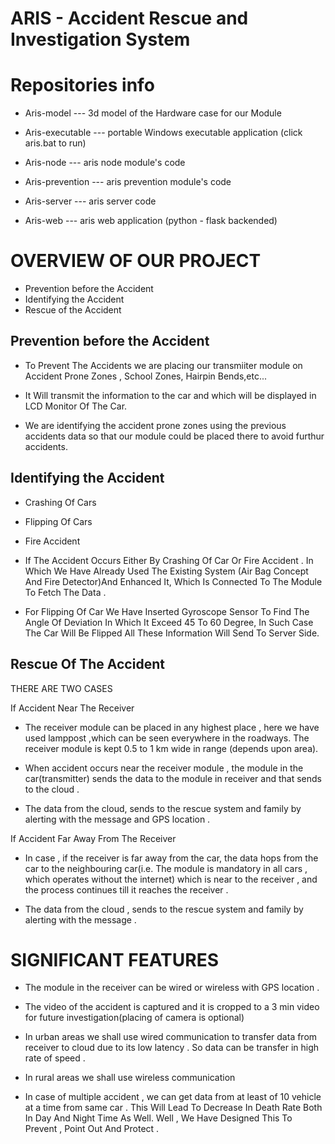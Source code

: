 #                                                            ARIS - Accident Rescue and Investigation System


 #                                                           Repositories info

* Aris-model           --- 3d model of the Hardware case for our Module

* Aris-executable      --- portable Windows executable application (click aris.bat to run)

* Aris-node            --- aris node module's code

* Aris-prevention      --- aris prevention module's code 

* Aris-server          --- aris server code

* Aris-web             --- aris web application (python - flask backended)
                                                        

#                                                                      OVERVIEW OF OUR PROJECT
                                  
*	Prevention before the Accident
*	Identifying the Accident 
*	Rescue of the Accident 

##                                                                            Prevention before the Accident

*	To Prevent The Accidents we are placing our transmiiter module on  Accident Prone Zones , School Zones, Hairpin Bends,etc...

*	It Will transmit the information to the car and which will be displayed in LCD Monitor Of The Car.

*   We are identifying the accident prone zones using the previous accidents data so that our module could be placed there to avoid furthur accidents.

##                                                                       Identifying the Accident

*	Crashing Of Cars

*	Flipping Of Cars

*	Fire Accident

*	If The Accident Occurs Either By Crashing Of Car Or Fire Accident . In Which We Have Already Used The Existing System (Air Bag Concept And Fire Detector)And Enhanced It, Which Is Connected To The Module To Fetch The Data . 

*	For Flipping Of Car We Have Inserted Gyroscope Sensor To Find The Angle Of Deviation In Which It Exceed 45 To 60 Degree, In Such Case The Car Will Be Flipped All These Information Will Send To Server Side.

##                                                                       Rescue Of The Accident
                                                                       
THERE ARE TWO CASES 

 If Accident Near The Receiver 
 
*	 The receiver module  can be  placed in any highest place , here we have used lamppost ,which can be seen everywhere in the roadways.  The receiver module is kept 0.5 to 1 km wide in range (depends upon area). 

*	When accident occurs near the receiver module , the module in the car(transmitter) sends the data to the module in receiver and that sends to the cloud .

*	 The data from the cloud, sends to the rescue system and family by alerting with the message and GPS location .

 If Accident Far Away From The Receiver
 
*	In case , if the receiver is far away from the car, the data hops from  the car to the  neighbouring car(i.e. The module is mandatory in all cars , which operates without the internet) which is near to the receiver , and the process continues till it reaches the receiver .

*	The data from the cloud , sends to the rescue system and family by alerting with the message . 





#                                                                          SIGNIFICANT FEATURES

*	The module in the receiver can be wired or wireless with GPS location .

*	The video of the accident is captured and  it is cropped to a 3 min video for future investigation(placing of camera is optional)

*	In urban areas we shall use wired communication to transfer data from receiver to cloud due to its low latency . So data can be transfer in high rate of speed .

*	In rural areas we shall use wireless communication 

*	In case of multiple accident , we can get data from at least of 10 vehicle at a time from same car . 
This Will Lead To Decrease In Death Rate Both In Day And Night Time As Well.  Well , We Have Designed This To Prevent , Point Out And  Protect .
